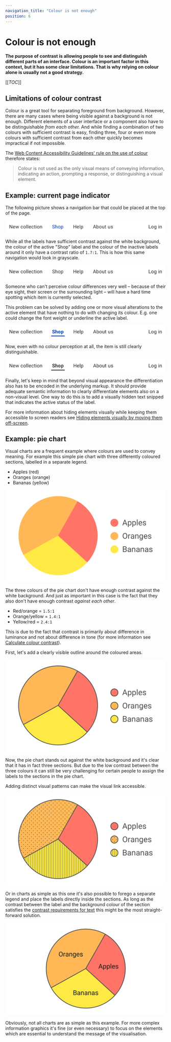 ```yaml
---
navigation_title: "Colour is not enough"
position: 6
---
```


# Colour is not enough

**The purpose of contrast is allowing people to see and distinguish different parts of an interface. Colour is an important factor in this context, but it has some clear limitations. That is why relying on colour alone is usually not a good strategy.**

[[_TOC_]]

## Limitations of colour contrast

Colour is a great tool for separating foreground from background. However, there are many cases where being visible against a background is not enough. Different elements of a user interface or a component also have to be distinguishable *from each other.* And while finding a combination of two colours with sufficient contrast is easy, finding three, four or even more colours with sufficient contrast from each other quickly becomes impractical if not impossible. 

The [Web Content Accessibility Guidelines' rule on the use of colour](https://www.w3.org/TR/WCAG21/#use-of-color) therefore states:

> Colour is not used as the only visual means of conveying information, indicating an action, prompting a response, or distinguishing a visual element. 

## Example: current page indicator

The following picture shows a navigation bar that could be placed at the top of the page.

![navigation bar with one active item, visually differentiated by its blue text colour](_media/nav-with-active-colour.png)

While all the labels have sufficient contrast against the white background, the colour of the active "Shop" label and the colour of the inactive labels around it only have a contrast ratio of `1.7:1`. This is how this same navigation would look in grayscale. 

![the same navigation bar with one active item but monochrome](_media/nav-with-active-colour-bw.png)

Someone who can't perceive colour differences very well – because of their eye sight, their screen or the surrounding light – will have a hard time spotting which item is currently selected.

This problem can be solved by adding one or more visual alterations to the active element that have nothing to do with changing its colour. E.g. one could change the font weight or underline the active label.

![navigation bar with one active item, visually differentiated by its blue text colour, bold font and underline](_media/nav-with-active-colour-bold-underline.png)

Now, even with no colour perception at all, the item is still clearly distinguishable.

![The same navigation bar with one bold and underlined active item but monochrome](_media/nav-with-active-colour-bold-underline-bw.png)

Finally, let's keep in mind that beyond visual appearance the differentiation also has to be encoded in the underlying markup. It should provide adequate semantic information to clearly differentiate elements also on a non-visual level. One way to do this is to add a visually hidden text snipped that indicates the active status of the label.

For more information about hiding elements visually while keeping them accessible to screen readers see [Hiding elements visually by moving them off-screen](/examples/hiding-elements/visually/).

## Example: pie chart

Visual charts are a frequent example where colours are used to convey meaning. For example this simple pie chart with three differently coloured sections, labelled in a separate legend.

- Apples (red)
- Oranges (orange)
- Bananas (yellow)

![Pie chart with three colour-coded sections, labelled in a separate legend](_media/pie-chart-only-colour.png)

The three colours of the pie chart don't have enough contrast against the white background. And just as important in this case is the fact that they also don't have enough contrast *against each other*.

- Red/orange = `1.5:1`
- Orange/yellow = `1.4:1`
- Yellow/red = `2.4:1`

This is due to the fact that contrast is primarily about difference in luminance and not about difference in tone (for more information see [Calculate colour contrast](/knowledge/colours-and-contrast/how-to-calculate/)).

First, let's add a clearly visible outline around the coloured areas.

![The same pie chart with a dark outline around the coloured areas](_media/pie-chart-colour-outline.png)

Now, the pie chart stands out against the white background and it's clear that it has in fact three sections. But due to the low contrast between the three colours it can still be very challenging for certain people to assign the labels to the sections in the pie chart.

Adding distinct visual patterns can make the visual link accessible.

![The same pie chart, now with dots filling one section and lines filling another](_media/pie-chart-colour-outline-pattern.png)

Or in charts as simple as this one it's also possible to forego a separate legend and place the labels directly inside the sections. As long as the contrast between the label and the background colour of the section satisfies the [contrast requirements for text](/knowledge/colours-and-contrast/text/) this might be the most straight-forward solution.

![The same pie chart, without patterns but with the labels placed inside the three sections](_media/pie-chart-colour-outline-labels-inline.png)

Obviously, not all charts are as simple as this example. For more complex information graphics it's fine (or even necessary) to focus on the elements which are essential to understand the message of the visualisation. 
